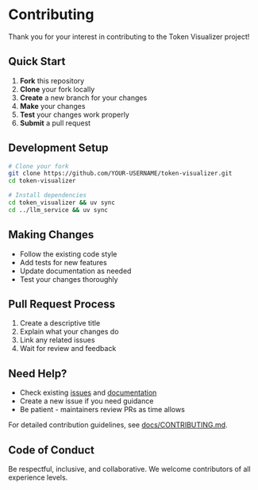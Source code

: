# Contributing

Thank you for your interest in contributing to the Token Visualizer project!

## Quick Start

1. **Fork** this repository
2. **Clone** your fork locally
3. **Create** a new branch for your changes
4. **Make** your changes
5. **Test** your changes work properly
6. **Submit** a pull request

## Development Setup

```bash
# Clone your fork
git clone https://github.com/YOUR-USERNAME/token-visualizer.git
cd token-visualizer

# Install dependencies
cd token_visualizer && uv sync
cd ../llm_service && uv sync
```

## Making Changes

- Follow the existing code style
- Add tests for new features
- Update documentation as needed
- Test your changes thoroughly

## Pull Request Process

1. Create a descriptive title
2. Explain what your changes do
3. Link any related issues
4. Wait for review and feedback

## Need Help?

- Check existing [issues](../../issues) and [documentation](docs/)
- Create a new issue if you need guidance
- Be patient - maintainers review PRs as time allows

For detailed contribution guidelines, see [docs/CONTRIBUTING.md](docs/CONTRIBUTING.md).

## Code of Conduct

Be respectful, inclusive, and collaborative. We welcome contributors of all experience levels.
